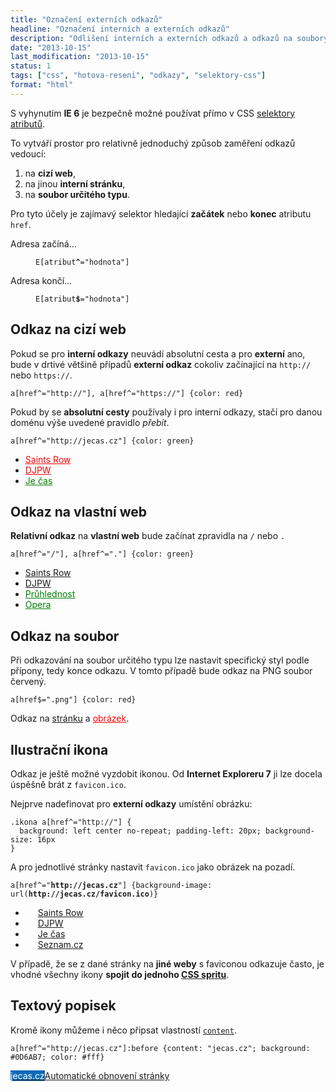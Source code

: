 ```yaml
---
title: "Označení externích odkazů"
headline: "Označení interních a externích odkazů"
description: "Odlišení interních a externích odkazů a odkazů na soubory čistě v CSS."
date: "2013-10-15"
last_modification: "2013-10-15"
status: 1
tags: ["css", "hotova-reseni", "odkazy", "selektory-css"]
format: "html"
---
```


<style>
  /* reset */
  .text .live a[href^="/"] {background: none}
</style>
<p>S vyhynutím <b>IE 6</b> je bezpečně možné používat přímo v CSS <a href="/css-selektory#atributovy">selektory atributů</a>.</p>

<p>To vytváří prostor pro relativně jednoduchý způsob zaměření odkazů vedoucí:</p>
<ol>
  <li>na <b>cizí web</b>,</li>
  <li>na jinou <b>interní stránku</b>,</li>
  <li>na <b>soubor určitého typu</b>.</li>
</ol>

<p>Pro tyto účely je zajímavý selektor hledající <b>začátek</b> nebo <b>konec</b> atributu <code>href</code>.</p>

<dl>
  <dt>Adresa začíná…</dt>
  <dd><pre><code>E[atribut<b>^</b>="hodnota"]</code></pre></dd>
  <dt>Adresa končí…</dt>
  <dd><pre><code>E[atribut<b>$</b>="hodnota"]</code></pre></dd>
</dl>

<h2 id="externi">Odkaz na cizí web</h2>
<p>Pokud se pro <b>interní odkazy</b> neuvádí absolutní cesta a pro <b>externí</b> ano, bude v drtivé většině případů <b>externí odkaz</b> cokoliv začínající na <code>http://</code> nebo <code>https://</code>.</p>
<pre><code>a[href^="http://"], a[href^="https://"] {color: red}</code></pre>
<p>Pokud by se <b>absolutní cesty</b> používaly i pro interní odkazy, stačí pro danou doménu výše uvedené pravidlo <i>přebít</i>.</p>
<pre><code>a[href^="http://jecas.cz"] {color: green}</code></pre>

<div class="live">
  <div class="cizi">
    <style>
.cizi a[href^="http://"], .cizi a[href^="https://"] {color: red}
.cizi a[href^="http://jecas.cz"] {color: green}
    </style>
    <ul>
      <li><a href="http://saintsrow.cz">Saints Row</a>
      <li><a href="http://djpw.cz">DJPW</a> 
      <li><a href="http://jecas.cz">Je čas</a>  
    </ul>
  </div>
</div>

<h2 id="interni">Odkaz na vlastní web</h2>
<p><b>Relativní odkaz</b> na <b>vlastní web</b> bude začínat zpravidla na <code>/</code> nebo <code>.</code></p>
<pre><code>a[href^="/"], a[href^="."] {color: green}</code></pre>

<div class="live">
  <div class="vlastni">
    <style>
.vlastni a[href^="/"], .vlastni a[href^="."] {color: green}    
    </style>
    <ul>
      <li><a href="http://saintsrow.cz">Saints Row</a>
      <li><a href="http://djpw.cz">DJPW</a> 
        <li><a href="/opacity">Průhlednost</a>
          <li><a href="./opera">Opera</a>
    </ul>
  </div>
</div>

<h2 id="koncovka">Odkaz na soubor</h2>
<p>Při odkazování na soubor určitého typu lze nastavit specifický styl podle přípony, tedy konce odkazu. V tomto případě bude odkaz na PNG soubor červený.</p>
<pre><code>a[href$=".png"] {color: red}</code></pre>

<div class="live">
  <style>.soubor a[href$=".png"] {color: red}</style>
  <div class="soubor">
    <p>Odkaz na <a href="/blur">stránku</a> a <a href="/files/blur/ie9.png">obrázek</a>.</p>
  </div>
</div>

<h2 id="ikona">Ilustrační ikona</h2>
<p>Odkaz je ještě možné vyzdobit ikonou. Od <b>Internet Exploreru 7</b> ji lze docela úspěšně brát z <code>favicon.ico</code>.</p>
<p>Nejprve nadefinovat pro <b>externí odkazy</b> umístění obrázku:</p>
<pre><code>.ikona a[href^="http://"] {
  background: left center no-repeat; padding-left: 20px; background-size: 16px
}</code></pre>
<p>A pro jednotlivé stránky nastavit <code>favicon.ico</code> jako obrázek na pozadí.</p>
<pre><code>a[href^="<b>http://jecas.cz</b>"] {background-image: url(<b>http://jecas.cz/favicon.ico</b>)}</code></pre>

<div class="live">
  <style>
    .ikona a[href^="http://"] {background: left center no-repeat; padding-left: 20px; background-size: 16px}
    .ikona a[href^="http://saintsrow.cz"] {background-image: url(http://saintsrow.cz/favicon.ico)}
    .ikona a[href^="http://diskuse.jakpsatweb.cz"] {background-image: url(http://diskuse.jakpsatweb.cz/favicon.ico)}
    .ikona a[href^="http://seznam.cz"] {background-image: url(http://seznam.cz/favicon.ico)}
    .ikona a[href^="http://jecas.cz"] {background-image: url(http://jecas.cz/favicon.ico)}    
  </style>
  <div class="ikona">
    <ul>
          <li><a href="http://saintsrow.cz">Saints Row</a>
      <li><a href="http://diskuse.jakpsatweb.cz">DJPW</a> 
        <li><a href="http://jecas.cz">Je čas</a>
          <li><a href="http://seznam.cz">Seznam.cz</a>
    </ul>
  </div>
</div>

<p>V případě, že se z dané stránky na <b>jiné weby</b> s faviconou odkazuje často, je vhodné všechny ikony <b>spojit do jednoho <a href="/css-sprite">CSS spritu</a></b>.</p>

<h2 id="popisek">Textový popisek</h2>
<p>Kromě ikony můžeme i něco připsat vlastností <code><a href="/content-attr">content</a></code>.</p>
<pre><code>a[href^="http://jecas.cz"]:before {content: "jecas.cz"; background: #0D6AB7; color: #fff}</code></pre>

<div class="live">
  <style>.odkaz a[href^="http://jecas.cz"]:before {content: "jecas.cz"; background: #0D6AB7; color: #fff}</style>
  <div class="odkaz">
    <p><a href="http://jecas.cz/livereload">Automatické obnovení stránky</a></p>
  </div>
</div>